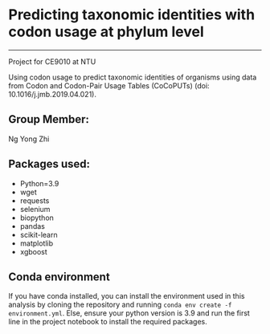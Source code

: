 # Predicting taxonomic identities with codon usage at phylum level
---
Project for CE9010 at NTU

Using codon usage to predict taxonomic identities of organisms using data from Codon and Codon-Pair Usage Tables (CoCoPUTs) (doi: 10.1016/j.jmb.2019.04.021).

## Group Member:
Ng Yong Zhi

## Packages used:
* Python=3.9
* wget 
* requests 
* selenium 
* biopython 
* pandas 
* scikit-learn 
* matplotlib
* xgboost

## Conda environment
If you have conda installed, you can install the environment used in this analysis by cloning the repository and running `conda env create -f environment.yml`. Else, ensure your python version is 3.9 and run the first line in the project notebook to install the required packages. 
